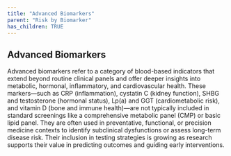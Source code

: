 ```yaml
---
title: "Advanced Biomarkers"
parent: "Risk by Biomarker"
has_children: TRUE
---
```



## Advanced Biomarkers


Advanced biomarkers refer to a category of blood-based indicators that extend beyond routine clinical panels and offer deeper insights into metabolic, hormonal, inflammatory, and cardiovascular health. These markers—such as CRP (inflammation), cystatin C (kidney function), SHBG and testosterone (hormonal status), Lp(a) and GGT (cardiometabolic risk), and vitamin D (bone and immune health)—are not typically included in standard screenings like a comprehensive metabolic panel (CMP) or basic lipid panel. They are often used in preventative, functional, or precision medicine contexts to identify subclinical dysfunctions or assess long-term disease risk. Their inclusion in testing strategies is growing as research supports their value in predicting outcomes and guiding early interventions.


